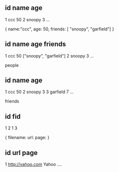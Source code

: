 id name   age
--------------
1  ccc    50
2  snoopy 3
...

{
  name:"ccc",
  age: 50,
  friends: [ "snoopy", "garfield"]
}

id name   age    friends
--------------------------
1  ccc    50     ["snoopy", "garfield"]
2  snoopy 3
...


people

id name   age
--------------
1  ccc      50
2  snoopy   3
3  garfield 7
...

friends

id  fid
--------------
1   2
1   3

{
  filename: 
  url: 
  page: 
}

id   url                page
-------------------------------
1    http://yahoo.com   Yahoo ....
